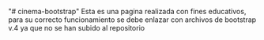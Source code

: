 "# cinema-bootstrap" 
Esta es una pagina realizada con fines educativos, para su correcto funcionamiento se debe enlazar con archivos de bootstrap v.4 ya que no se han subido al repositorio
